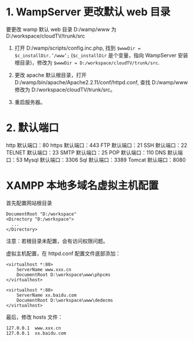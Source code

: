 # 1. WampServer 更改默认 web 目录

要更改 wamp 默认 web 目录 D:/wamp/www 为 D:/workspace/cloudTV/trunk/src

1. 打开 D:/wamp/scripts/config.inc.php, 找到 `$wwwDir = $c_installDir.’/www’;` (`$c_installDir` 是个变量，指向 WampServer 安装根目录)，修改为 `$wwwDir = D:/workspace/cloudTV/trunk/src`.

2. 更改 apache 默认根目录，打开 D:/wamp/bin/apache/Apache2.2.11/conf/httpd.conf, 查找 D:/wamp/www 修改为 D:/workspace/cloudTV/trunk/src。

3. 重启服务器。


# 2. 默认端口

http 默认端口：80
https 默认端口：443
FTP 默认端口：21
SSH 默认端口：22
TELNET 默认端口：23
SMTP 默认端口：25
POP 默认端口：110
DNS 默认端口：53
Mysql 默认端口：3306
Sql 默认端口：3389
Tomcat 默认端口：8080

# XAMPP 本地多域名虚拟主机配置

首先配置网站根目录 
    
    DocumentRoot "D:/workspace"
    <Directory "D:/workspace">
      ...
    </Directory>

注意：若根目录未配置，会有访问权限问题。

虚拟主机配置，在 httpd.conf 配置文件底部添加：

    <virtualhost *:80>
        ServerName www.xxx.cn
        DocumentRoot D:\workspace\www\phpcms
    </virtualhost>

    <virtualhost *:80>
        ServerName xx.baidu.com
        DocumentRoot D:\workspace\www\dedecms
    </virtualhost>

最后，修改 hosts 文件：

    127.0.0.1  www.xxx.cn
    127.0.0.1  xx.baidu.com


